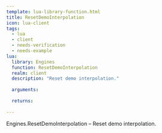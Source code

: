 ```yaml
---
template: lua-library-function.html
title: ResetDemoInterpolation
icon: lua-client
tags:
  - lua
  - client
  - needs-verification
  - needs-example
lua:
  library: Engines
  function: ResetDemoInterpolation
  realm: client
  description: "Reset demo interpolation."
  
  arguments:
  
  returns:
    
---
```


<div class="lua__search__keywords">
Engines.ResetDemoInterpolation &#x2013; Reset demo interpolation.
</div>
